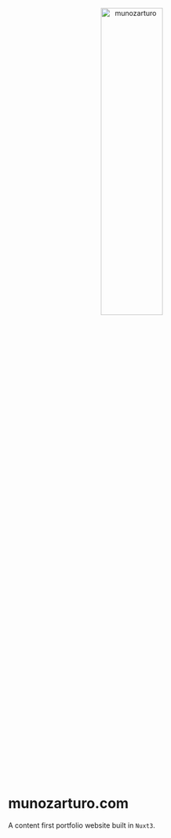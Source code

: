 <p align="center">
  <picture>
    <source srcset="https://www.munozarturo.com/assets/munozarturo/logo-github.svg">
    <img alt="munozarturo" src="https://www.munozarturo.com/assets/munozarturo/logo-github.svg" width="50%" height="40%">
  </picture>
</p>

<!-- omit from toc -->
# munozarturo.com

A content first portfolio website built in `Nuxt3`.
